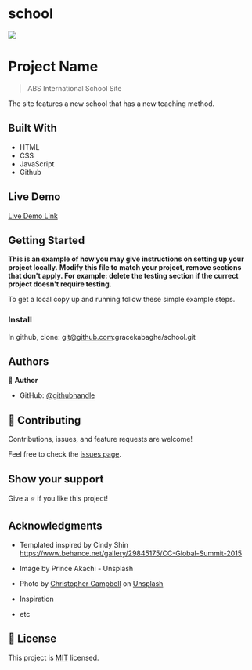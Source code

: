 
# school
![](https://img.shields.io/badge/Microverse-blueviolet)

# Project Name

> ABS International School Site



The site features a new school that has a new teaching method.

## Built With

- HTML
- CSS
- JavaScript
- Github

## Live Demo

[Live Demo Link](https://gracekabaghe.github.io/school/)


## Getting Started

**This is an example of how you may give instructions on setting up your project locally.**
**Modify this file to match your project, remove sections that don't apply. For example: delete the testing section if the currect project doesn't require testing.**


To get a local copy up and running follow these simple example steps.

### Install
In github, clone: git@github.com:gracekabaghe/school.git



## Authors

👤 **Author**

- GitHub: [@githubhandle](https://github.com/gracekabaghe)


## 🤝 Contributing

Contributions, issues, and feature requests are welcome!

Feel free to check the [issues page](../../issues/).

## Show your support

Give a ⭐️ if you like this project!

## Acknowledgments

- Templated inspired by Cindy Shin https://www.behance.net/gallery/29845175/CC-Global-Summit-2015
- Image by Prince Akachi - Unsplash
- Photo by <a href="https://unsplash.com/@chrisjoelcampbell?utm_source=unsplash&utm_medium=referral&utm_content=creditCopyText">Christopher Campbell</a> on <a href="https://unsplash.com/s/photos/portrait?utm_source=unsplash&utm_medium=referral&utm_content=creditCopyText">Unsplash</a>
  
- Inspiration
- etc

## 📝 License

This project is [MIT](./MIT.md) licensed.


